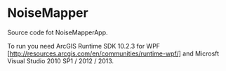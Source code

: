 # NoiseMapper
Source code fot NoiseMapperApp.

To run you need ArcGIS Runtime SDK 10.2.3 for WPF [http://resources.arcgis.com/en/communities/runtime-wpf/] and Microsft Visual Studio 2010 SP1 / 2012 / 2013.

